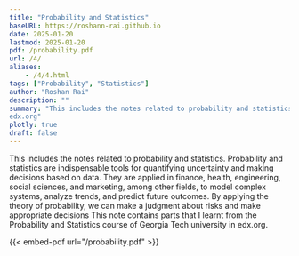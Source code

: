 ```yaml
---
title: "Probability and Statistics" 
baseURL: https://roshann-rai.github.io
date: 2025-01-20
lastmod: 2025-01-20
pdf: /probability.pdf
url: /4/
aliases: 
    - /4/4.html
tags: ["Probability", "Statistics"]
author: "Roshan Rai"
description: "" 
summary: "This includes the notes related to probability and statistics. Probability and statistics are indispensable tools for quantifying uncertainty and making decisions based on data. They are applied in finance, health, engineering, social sciences, and marketing, among other fields, to model complex systems, analyze trends, and predict future outcomes. By applying the theory of probability, we can make a judgment about risks and make appropriate decisions. This note contains parts that I learnt from the Probability and Statistics course of Georgia Tech university in
edx.org" 
plotly: true
draft: false
---
```


This includes the notes related to probability and statistics. Probability and statistics are indispensable tools for quantifying uncertainty and making decisions based on data. They are applied in finance, health, engineering, social sciences, and marketing, among other fields, to model complex systems, analyze trends, and predict future outcomes. By applying the theory of probability, we can make a judgment about risks and make appropriate decisions This note contains parts that I learnt from the Probability and Statistics course of Georgia Tech university in
edx.org.

{{< embed-pdf url="/probability.pdf" >}}
